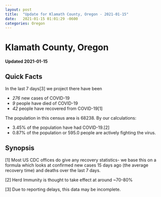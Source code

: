 ```yaml
---
layout: post
title:  "Update for Klamath County, Oregon - 2021-01-15"
date:   2021-01-15 01:01:29 -0600
categories: Oregon
---
```


# Klamath County, Oregon
#### Updated 2021-01-15

## Quick Facts

In the last 7 days[3] we project there have been
- *276* new cases of COVID-19
- *9* people have died of COVID-19
- *42* people have recovered from COVID-19[1]

The population in this census area is 68238. By our calculations:
- 3.45% of the population have had COVID-19.[2]
- 0.87% of the population or 595.0 people are actively fighting the virus.

## Synopsis




[1] Most US CDC offices do give any recovery statistics- we base this on a formula which looks at confirmed new cases
15 days ago (the average recovery time) and deaths over the last 7 days.

[2] Herd Immunity is thought to take effect at around ~70-80%

[3] Due to reporting delays, this data may be incomplete.
 
    